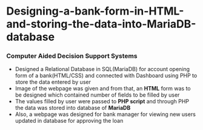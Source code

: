 # Designing-a-bank-form-in-HTML-and-storing-the-data-into-MariaDB-database
### Computer Aided Decision Support Systems

- Designed a Relational Database in SQL(MariaDB) for account opening form of a bank(HTML/CSS) and connected with Dashboard
using PHP to store the data entered by user
- Image of the webpage was given and from that, an **HTML** form was to be designed which contained number of fields to be filled by user
- The values filled by user were passed to **PHP script** and through PHP the data was stored into database of **MariaDB**
- Also, a webpage was designed for bank manager for viewing new users updated in database for approving the loan

